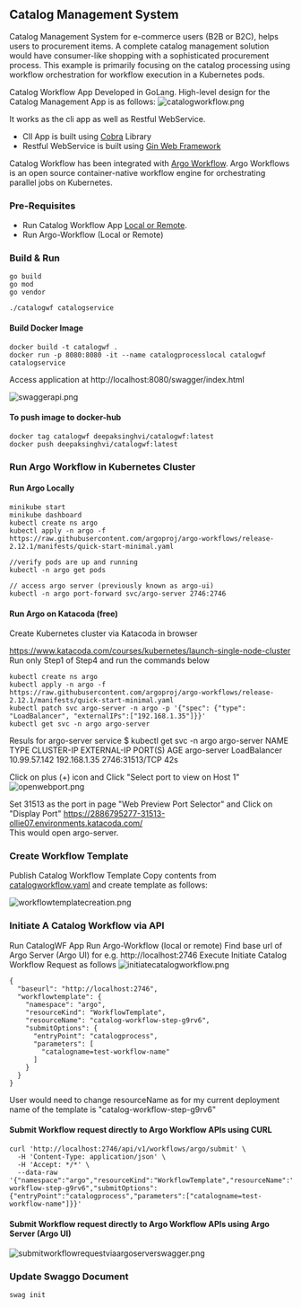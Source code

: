 ## Catalog Management System
Catalog Management System for e-commerce users (B2B or B2C), helps users to procurement items. 
A complete catalog management solution would have consumer-like shopping with a sophisticated procurement process. 
This example is primarily focusing on the catalog processing using workflow orchestration for workflow execution in a Kubernetes pods.

Catalog Workflow App Developed in GoLang.
High-level design for the Catalog Management App is as follows:
![catalogworkflow.png](resources/catalogworkflow.png)

It works as the cli app as well as Restful WebService.
* ClI App is built using [Cobra](https://github.com/spf13/cobra) Library
* Restful WebService is built using [Gin Web Framework](https://github.com/gin-gonic/gin)  

Catalog Workflow has been integrated with [Argo Workflow](https://argoproj.github.io/workflows).
Argo Workflows is an open source container-native workflow engine for orchestrating parallel jobs on Kubernetes.

### Pre-Requisites
* Run Catalog Workflow App [Local or Remote](#build-&-run).
* Run Argo-Workflow  (Local or Remote)


### Build & Run
```
go build
go mod
go vendor

./catalogwf catalogservice
```

#### Build Docker Image
```
docker build -t catalogwf .
docker run -p 8080:8080 -it --name catalogprocesslocal catalogwf catalogservice

```

Access application at http://localhost:8080/swagger/index.html


![swaggerapi.png](resources/swaggerapi.png)

#### To push image to docker-hub
```
docker tag catalogwf deepaksinghvi/catalogwf:latest
docker push deepaksinghvi/catalogwf:latest
```

### Run Argo Workflow in Kubernetes Cluster

#### Run Argo Locally
```
minikube start
minikube dashboard
kubectl create ns argo
kubectl apply -n argo -f https://raw.githubusercontent.com/argoproj/argo-workflows/release-2.12.1/manifests/quick-start-minimal.yaml

//verify pods are up and running
kubectl -n argo get pods

// access argo server (previously known as argo-ui)
kubectl -n argo port-forward svc/argo-server 2746:2746
```


#### Run Argo on Katacoda (free)
Create Kubernetes cluster via Katacoda in browser

https://www.katacoda.com/courses/kubernetes/launch-single-node-cluster
Run only Step1 of Step4 and run the commands below

```
kubectl create ns argo
kubectl apply -n argo -f https://raw.githubusercontent.com/argoproj/argo-workflows/release-2.12.1/manifests/quick-start-minimal.yaml
kubectl patch svc argo-server -n argo -p '{"spec": {"type": "LoadBalancer", "externalIPs":["192.168.1.35"]}}'
kubectl get svc -n argo argo-server
```

Resuls for argo-server service 
$ kubectl get svc -n argo argo-server
NAME          TYPE           CLUSTER-IP     EXTERNAL-IP    PORT(S)          AGE
argo-server   LoadBalancer   10.99.57.142   192.168.1.35   2746:31513/TCP   42s

Click on plus (+) icon and Click "Select port to view on Host 1"
![openwebport.png](resources/openwebport.png)

Set 31513 as the port in page "Web Preview Port Selector" and Click on "Display Port"
https://2886795277-31513-ollie07.environments.katacoda.com/  
This would open argo-server.

### Create Workflow Template
Publish Catalog Workflow Template
Copy contents from [catalogworkflow.yaml](resources/catalogworkflow.yaml) and create template as follows:

![workflowtemplatecreation.png](resources/workflowtemplatecreation.png)


### Initiate A Catalog Workflow via API
Run CatalogWF App
Run Argo-Workflow (local or remote)
Find base url of Argo Server (Argo UI) for e.g. http://localhost:2746
Execute Initiate Catalog Workflow Request as follows
![initiatecatalogworkflow.png](resources/initiatecatalogworkflow.png)

```
{
  "baseurl": "http://localhost:2746",
  "workflowtemplate": {
    "namespace": "argo",
    "resourceKind": "WorkflowTemplate",
    "resourceName": "catalog-workflow-step-g9rv6",
    "submitOptions": {
      "entryPoint": "catalogprocess",
      "parameters": [
        "catalogname=test-workflow-name"
      ]
    }
  }
}
```


User would need to change resourceName as for my current deployment name of the template is 
"catalog-workflow-step-g9rv6"

#### Submit Workflow request directly to Argo Workflow APIs using CURL
```
curl 'http://localhost:2746/api/v1/workflows/argo/submit' \
  -H 'Content-Type: application/json' \
  -H 'Accept: */*' \
  --data-raw '{"namespace":"argo","resourceKind":"WorkflowTemplate","resourceName":"catalog-workflow-step-g9rv6","submitOptions":{"entryPoint":"catalogprocess","parameters":["catalogname=test-workflow-name"]}}'
```

#### Submit Workflow request directly to Argo Workflow APIs using Argo Server (Argo UI)
![submitworkflowrequestviaargoserverswagger.png](resources/submitworkflowrequestviaargoserverswagger.png)


### Update Swaggo Document
```
swag init
```